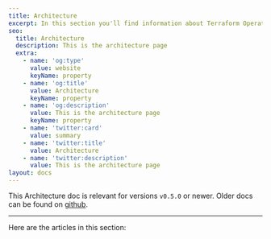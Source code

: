 ```yaml
---
title: Architecture
excerpt: In this section you'll find information about Terraform Operator architecture.
seo:
  title: Architecture
  description: This is the architecture page
  extra:
    - name: 'og:type'
      value: website
      keyName: property
    - name: 'og:title'
      value: Architecture
      keyName: property
    - name: 'og:description'
      value: This is the architecture page
      keyName: property
    - name: 'twitter:card'
      value: summary
    - name: 'twitter:title'
      value: Architecture
    - name: 'twitter:description'
      value: This is the architecture page
layout: docs
---
```


<div class="note">
This Architecture doc is relevant for versions <code>v0.5.0</code> or newer. Older docs can be found on <a href="https://github.com/isaaguilar/terraform-operator/tree/master-v0.3.x/docs">github</a>.
</div>


***

Here are the articles in this section:
